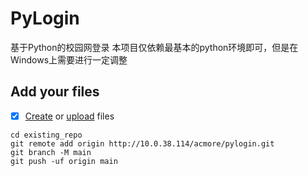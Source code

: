# PyLogin

基于Python的校园网登录
本项目仅依赖最基本的python环境即可，但是在Windows上需要进行一定调整
## Add your files

- [x] [Create](https://docs.gitlab.com/ee/user/project/repository/web_editor.html#create-a-file) or [upload](https://docs.gitlab.com/ee/user/project/repository/web_editor.html#upload-a-file) files



```
cd existing_repo
git remote add origin http://10.0.38.114/acmore/pylogin.git
git branch -M main
git push -uf origin main
```